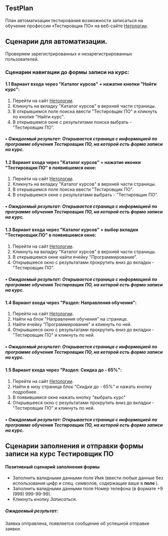 <h2>TestPlan</h2>
<p>План автоматизации тестирования возможности записаться на обучение профессии «Тестировщик ПО» на веб-сайте <a href="https://netology.ru/">Нетологии</a>.</p>

<h2>Сценарии для автоматизации.</h2>

<p>Проверяем зарегистрированных и незарегистрированных пользователей.</p>

<h3>Сценарии навигации до формы записи на курс:</h3>

<h4>1.1 Вариант входа через "Каталог курсов" + нажатие кнопки "Найти курс":</h4>
<ol>
  <li>Перейти на сайт <a href="https://netology.ru">Нетологии</a>.</li>
  <li>Кликнуть на вкладку "Каталог курсов" в верхней части страницы.</li>
  <li>В открывшемся поле поиска ввести "Тестировщик ПО" и кликнуть по кнопке "Hайти курс".</li>
  <li>В открывшемся окне с результатами поиска выбрать - "Тестировщик ПО".</li>
</ol>
<h5>• Ожидаемый результат: Открывается страница с информацией по программе обучения Тестировщик ПО, на которой есть форма записи на курс.</h5>

<h4>1.2 Вариант входа через "Каталог курсов" + нажатие иконки "Тестировщик ПО" в появившемся окне:</h4>
<ol>
  <li>Перейти на сайт <a href="https://netology.ru">Нетологии</a>.</li>
  <li>Кликнуть на вкладку "Каталог курсов" в верхней части страницы.</li>
  <li>В открывшемся поле поиска ввести "Тестировщик ПО".</li>
  <li>В открывшемся окне с результатами выбрать - "Тестировщик ПО".</li>
</ol>
<h5>• Ожидаемый результат: Открывается страница с информацией по программе обучения Тестировщик ПО, на которой есть форма записи на курс.</h5>

<h4>1.3 Вариант входа через "Каталог курсов" + выбор вкладки "Тестировщик ПО" в появившемся окне:</h4>
<ol>
  <li>Перейти на сайт <a href="https://netology.ru">Нетологии</a>.</li>
  <li>Кликнуть на вкладку "Каталог курсов" в верхней части страницы.</li>
  <li>В открывшемся окне найти ячейку "Программирование".</li>
  <li>Открывшееся окно с результатами прокрутить вниз до вкладки - "Тестировщик ПО".</li>
</ol>
<h5>• Ожидаемый результат: Открывается страница с информацией по программе обучения Тестировщик ПО, на которой есть форма записи на курс.</h5>

<h4>1.4 Вариант входа через "Раздел: Направления обучения":</h4>
<ol>
  <li>Перейти на сайт <a href="https://netology.ru">Нетологии</a>.</li>
  <li>Найти на блок "Направления обучения" на странице.</li>
  <li>Hайти ячейку "Программирование" и кликнуть по ней.</li>
  <li>Открывшееся окно с результатами прокрутить вниз до вкладки - "Тестировщик ПО" и кликнуть по ней.</li>
</ol>
<h5>• Ожидаемый результат: Открывается страница с информацией по программе обучения Тестировщик ПО, на которой есть форма записи на курс.</h5>

<h4>1.5 Вариант входа через "Раздел: Скидка до - 65%":</h4>
<ol>
  <li>Перейти на сайт <a href="https://netology.ru">Нетологии</a>.</li>
  <li>Найти в низу страница блок "Скидки до - 65%" и нажать кнопку подробнее .</li>
  <li>В появившимся окне нажать кнопку "выбрать курс"</li>
  <li>Открывшееся окно с результатами прокрутить вниз до вкладки - "Тестировщик ПО" и кликнуть по ней.</li>
</ol>
<h5>• Ожидаемый результат: Открывается страница с информацией по программе обучения Тестировщик ПО, на которой есть форма записи на курс.</h5>

<h2>Сценарии заполнения и отправки формы записи на курс Тестировщик ПО</h2>

<h4>Позитивный сценарий заполнения формы</h4>
<ul>
  <li>Заполнить валидными данными поле Имя (ввести любые данные без использования цифр и спец. символов, содержащие ваше в <strong> поле </strong>).</li>
  <li>Заполнить валидными данными поле Номер телефона (в формате +9 (999) 999-99-99).</li>
  <li>Кликнуть кнопку <em>Записаться</em>.</li>
</ul>

<h5>Ожидаемый результат:</h5>
<p> Заявка отправлена, появляется сообщение об успешной отправке заявки.</p>
